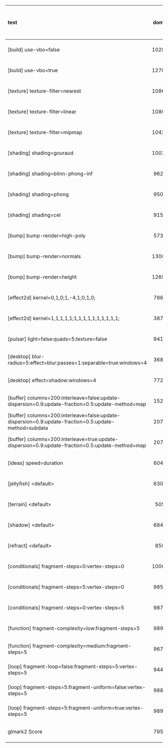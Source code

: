 | test | dom0 | soft | tcp-socat-qrexec-socat-tcp |
| :--- | :-: | :-: | :-: |
| [build] use-vbo=false | 10297 | 403 (/25.5509 -96%) | 28 (/367.75 -99%) | 
| [build] use-vbo=true | 12788 | 402 (/31.8109 -96%) | 238 (/53.7311 -98%) | 
| [texture] texture-filter=nearest | 10867 | 438 (/24.8105 -95%) | 111 (/97.9009 -98%) | 
| [texture] texture-filter=linear | 10866 | 429 (/25.3287 -96%) | 116 (/93.6724 -98%) | 
| [texture] texture-filter=mipmap | 10420 | 417 (/24.988 -95%) | 113 (/92.2124 -98%) | 
| [shading] shading=gouraud | 10039 | 345 (/29.0986 -96%) | 238 (/42.1807 -97%) | 
| [shading] shading=blinn-phong-inf | 9629 | 333 (/28.9159 -96%) | 220 (/43.7682 -97%) | 
| [shading] shading=phong | 9500 | 310 (/30.6452 -96%) | 194 (/48.9691 -97%) | 
| [shading] shading=cel | 9158 | 315 (/29.073 -96%) | 220 (/41.6273 -97%) | 
| [bump] bump-render=high-poly | 5738 | 199 (/28.8342 -96%) | 166 (/34.5663 -97%) | 
| [bump] bump-render=normals | 13007 | 435 (/29.9011 -96%) | 170 (/76.5118 -98%) | 
| [bump] bump-render=height | 12694 | 428 (/29.6589 -96%) | 96 (/132.229 -99%) | 
| [effect2d] kernel=0,1,0;1,-4,1;0,1,0; | 7868 | 374 (/21.0374 -95%) | 574 (/13.7073 -92%) | 
| [effect2d] kernel=1,1,1,1,1;1,1,1,1,1;1,1,1,1,1; | 3876 | 320 (/12.1125 -91%) | 558 (/6.94624 -85%) | 
| [pulsar] light=false:quads=5:texture=false | 9410 | 423 (/22.2459 -95%) | 65 (/144.769 -99%) | 
| [desktop] blur-radius=5:effect=blur:passes=1:separable=true:windows=4 | 3688 | 138 (/26.7246 -96%) | 61 (/60.459 -98%) | 
| [desktop] effect=shadow:windows=4 | 7729 | 265 (/29.166 -96%) | 55 (/140.527 -99%) | 
| [buffer] columns=200:interleave=false:update-dispersion=0.9:update-fraction=0.5:update-method=map | 1528 | 188 (/8.12766 -87%) | - | 
| [buffer] columns=200:interleave=false:update-dispersion=0.9:update-fraction=0.5:update-method=subdata | 2072 | 188 (/11.0213 -90%) | 41 (/50.5366 -98%) | 
| [buffer] columns=200:interleave=true:update-dispersion=0.9:update-fraction=0.5:update-method=map | 2075 | 236 (/8.79237 -88%) | - | 
| [ideas] speed=duration | 6048 | 338 (/17.8935 -94%) | 53 (/114.113 -99%) | 
| [jellyfish] &lt;default&gt; | 6302 | 232 (/27.1638 -96%) | 67 (/94.0597 -98%) | 
| [terrain] &lt;default&gt; | 505 | 22 (/22.9545 -95%) | 61 (/8.27869 -87%) | 
| [shadow] &lt;default&gt; | 6845 | 207 (/33.0676 -96%) | 67 (/102.164 -99%) | 
| [refract] &lt;default&gt; | 850 | 40 (/21.25 -95%) | 66 (/12.8788 -92%) | 
| [conditionals] fragment-steps=0:vertex-steps=0 | 10065 | 390 (/25.8077 -96%) | 456 (/22.0724 -95%) | 
| [conditionals] fragment-steps=5:vertex-steps=0 | 9857 | 383 (/25.7363 -96%) | 473 (/20.8393 -95%) | 
| [conditionals] fragment-steps=0:vertex-steps=5 | 9876 | 389 (/25.3882 -96%) | 466 (/21.1931 -95%) | 
| [function] fragment-complexity=low:fragment-steps=5 | 9891 | 384 (/25.7578 -96%) | 467 (/21.1799 -95%) | 
| [function] fragment-complexity=medium:fragment-steps=5 | 9672 | 372 (/26 -96%) | 477 (/20.2767 -95%) | 
| [loop] fragment-loop=false:fragment-steps=5:vertex-steps=5 | 9441 | 382 (/24.7147 -95%) | 423 (/22.3191 -95%) | 
| [loop] fragment-steps=5:fragment-uniform=false:vertex-steps=5 | 9889 | 381 (/25.9554 -96%) | 425 (/23.2682 -95%) | 
| [loop] fragment-steps=5:fragment-uniform=true:vertex-steps=5 | 9897 | 377 (/26.252 -96%) | 410 (/24.139 -95%) | 
| glmark2 Score | 7951 | 317 (/25.082 -96%) | 231 (/34.4199 -97%) | 

